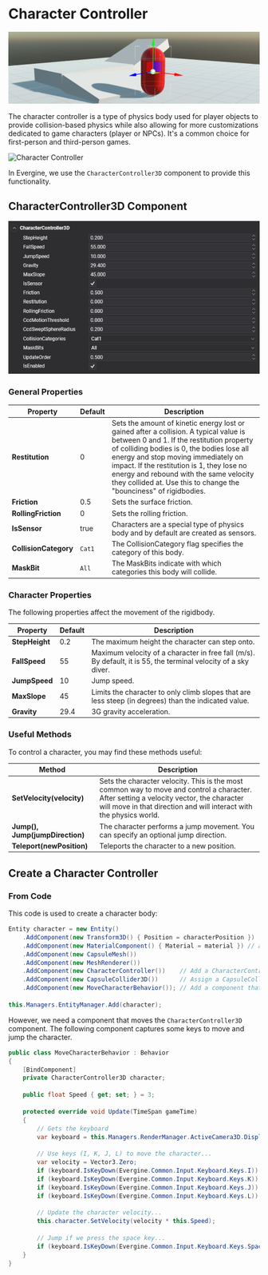 # Character Controller

![Character Controller](images/character_controller_section.png)

The character controller is a type of physics body used for player objects to provide collision-based physics while also allowing for more customizations dedicated to game characters (player or NPCs). It's a common choice for first-person and third-person games.

![Character Controller](images/character_controller.gif)

In Evergine, we use the `CharacterController3D` component to provide this functionality.

## CharacterController3D Component

![CharacterController3D](images/character_controller_component.png)

### General Properties

| Property | Default | Description |
| --- | --- | --- |
| **Restitution** | 0 | Sets the amount of kinetic energy lost or gained after a collision. A typical value is between 0 and 1. If the restitution property of colliding bodies is 0, the bodies lose all energy and stop moving immediately on impact. If the restitution is 1, they lose no energy and rebound with the same velocity they collided at. Use this to change the "bounciness" of rigidbodies. |
| **Friction** | 0.5 | Sets the surface friction. |
| **RollingFriction** | 0 | Sets the rolling friction. |
| **IsSensor** | true | Characters are a special type of physics body and by default are created as sensors. |
| **CollisionCategory** | `Cat1` | The CollisionCategory flag specifies the category of this body. |
| **MaskBit** | `All` | The MaskBits indicate with which categories this body will collide. |

### Character Properties

The following properties affect the movement of the rigidbody.

| Property | Default | Description |
| --- | --- | --- |
| **StepHeight** | 0.2 | The maximum height the character can step onto. |
| **FallSpeed** | 55 | Maximum velocity of a character in free fall (m/s). By default, it is 55, the terminal velocity of a sky diver. |
| **JumpSpeed** | 10 | Jump speed. |
| **MaxSlope** | 45 | Limits the character to only climb slopes that are less steep (in degrees) than the indicated value. |
| **Gravity** | 29.4 | 3G gravity acceleration. |

### Useful Methods

To control a character, you may find these methods useful:

| Method | Description |
| --- | --- |
| **SetVelocity(velocity)** | Sets the character velocity. This is the most common way to move and control a character. After setting a velocity vector, the character will move in that direction and will interact with the physics world. |
| **Jump(), Jump(jumpDirection)** | The character performs a jump movement. You can specify an optional jump direction. |
| **Teleport(newPosition)** | Teleports the character to a new position. |

## Create a Character Controller

### From Code

This code is used to create a character body:
```csharp
Entity character = new Entity()
    .AddComponent(new Transform3D() { Position = characterPosition })
    .AddComponent(new MaterialComponent() { Material = material }) // assign a material
    .AddComponent(new CapsuleMesh())
    .AddComponent(new MeshRenderer())
    .AddComponent(new CharacterController())    // Add a CharacterController3D component...
    .AddComponent(new CapsuleCollider3D())      // Assign a CapsuleCollider3D to the physics body...
    .AddComponent(new MoveCharacterBehavior()); // Add a component that will control the character.

this.Managers.EntityManager.Add(character);
```

However, we need a component that moves the `CharacterController3D` component. The following component captures some keys to move and jump the character.

```csharp
public class MoveCharacterBehavior : Behavior
{
    [BindComponent]
    private CharacterController3D character;

    public float Speed { get; set; } = 3;

    protected override void Update(TimeSpan gameTime)
    {
        // Gets the keyboard
        var keyboard = this.Managers.RenderManager.ActiveCamera3D.Display.KeyboardDispatcher;

        // Use keys (I, K, J, L) to move the character...
        var velocity = Vector3.Zero;
        if (keyboard.IsKeyDown(Evergine.Common.Input.Keyboard.Keys.I)) { velocity += Vector3.Forward; }
        if (keyboard.IsKeyDown(Evergine.Common.Input.Keyboard.Keys.K)) { velocity += Vector3.Backward; }
        if (keyboard.IsKeyDown(Evergine.Common.Input.Keyboard.Keys.J)) { velocity += Vector3.Left; }
        if (keyboard.IsKeyDown(Evergine.Common.Input.Keyboard.Keys.L)) { velocity += Vector3.Right; }

        // Update the character velocity...
        this.character.SetVelocity(velocity * this.Speed);

        // Jump if we press the space key...
        if (keyboard.IsKeyDown(Evergine.Common.Input.Keyboard.Keys.Space)) { this.character.Jump(); }
    }
}
```